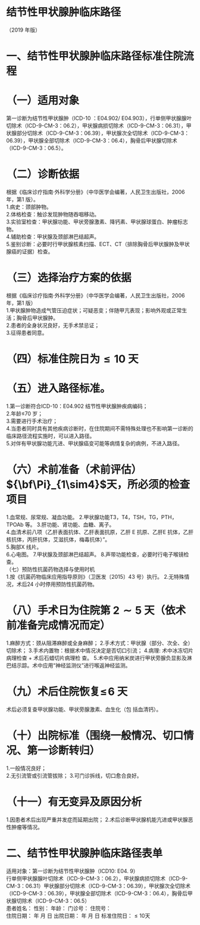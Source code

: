 # 结节性甲状腺肿临床路径  
（2019 年版）  
# 一、结节性甲状腺肿临床路径标准住院流程  
# （一）适用对象  
第一诊断为结节性甲状腺肿（ICD-10 ：E04.902/ E04.903），行单侧甲状腺腺叶切除术（ICD-9-CM-3：06.2），甲状腺病损切除术（ICD-9-CM-3：06.31），甲状腺部分切除术（ICD-9-CM-3：06.39），甲状腺次全切除术（ICD-9-CM-3：06.39），甲状腺全部切除术（ICD-9-CM-3：06.4），胸骨后甲状腺切除术（ICD-9-CM-3：06.5）。  
# （二）诊断依据  
根据《临床诊疗指南·外科学分册》（中华医学会编著，人民卫生出版社，2006 年，第1 版）。  
1.病史：颈部肿物。  
2.体格检查：触诊发现肿物随吞咽移动。  
3.实验室检查：甲状腺功能、甲状旁腺激素、降钙素、甲状腺球蛋白、肿瘤标志物。  
4.辅助检查：甲状腺及颈部淋巴结超声。  
5.鉴别诊断：必要时行甲状腺核素扫描、ECT、CT（排除胸骨后甲状腺肿及甲状腺癌的证据）检查。  
# （三）选择治疗方案的依据  
根据《临床诊疗指南·外科学分册》（中华医学会编著，人民卫生出版社，2006 年，第1 版）  
1.甲状腺肿物造成气管压迫症状；可疑恶变；伴随甲亢表现；影响外观或正常生活；胸骨后甲状腺肿。  
2.患者的全身状况良好，无手术禁忌证；  
3.征得患者同意。  
# （四）标准住院日为${\leqslant}10$ 天  
# （五）进入路径标准。  
1.第一诊断符合ICD-10：E04.902 结节性甲状腺肿疾病编码；  
2.年龄≤70 岁；  
3.需要进行手术治疗；  
4.当患者同时具有其他疾病诊断时，在住院期间不需特殊处理也不影响第一诊断的临床路径流程实施时，可以进入路径。  
5.对伴有甲状腺功能亢进、甲状腺癌变可能等病情复杂的病例，不进入路径。  
# （六）术前准备（术前评估）${\bf\Pi}_{1\sim4}$天，所必须的检查项目  
1.血常规、尿常规、凝血功能。 2.甲状腺功能T3，T4，TSH，TG，PTH，TPOAb 等。 3.肝功能、肾功能、血糖、离子。  
4.血清术前八项（乙肝表面抗体、乙肝表面抗原，乙肝 E 抗原、乙肝E 抗体，乙肝核抗体，丙肝抗体，艾滋抗体，梅毒抗体）”。  
5.胸部X 线片。  
6.心电图。 7.甲状腺及颈部淋巴结超声。 8.声带功能检查，必要时行电子喉镜检查。  
（七）预防性抗菌药物选择与使用时机  
1.按《抗菌药物临床应用指导原则》（卫医发〔2015〕43 号）执行。 2.无特殊情况，术后24 小时停用预防性抗菌药物。  
# （八）手术日为住院第 $\pmb{2}{\sim}\pmb{5}$ 天（依术前准备完成情况而定）  
1.麻醉方式：颈从阻滞麻醉或全身麻醉；            2.手术方式：甲状腺（部分、次全、全）切除术； 3.手术内置物：根据术中情况决定是否切口引流；  4.病理: 术中冰冻切片病理检查 $+$ 术后石蜡切片病理检 查。 5.术中应用纳米炭进行甲状旁腺负显影及淋巴结示踪。术中应用“神经监测仪”进行喉返神经监测。  
# （九）术后住院恢复$\leqslant\!6$ 天  
术后必须复查甲状腺功能、甲状旁腺激素、血生化（包 括血清钙）。  
# （十）出院标准（围绕一般情况、切口情况、第一诊断转归）  
1.一般情况良好；   
2.无引流管或引流管拔除； 
3.可门诊拆线，切口愈合良好。  
# （十一）有无变异及原因分析  
1.因患者术后出现严重并发症而延期出院； 
2.术后诊断甲状腺机能亢进或甲状腺恶性肿瘤等情况。  
# 二、结节性甲状腺肿临床路径表单  
适用对象：第一诊断为结节性甲状腺肿（ICD10: E04. 9）  
行单侧甲状腺腺叶切除术（ICD-9-CM-3：06.2），甲状腺病损切除术（ICD-9-CM-3：06.31）甲状腺部分切除术（ICD-9-CM-3：06.39），甲状腺次全切除术（ICD-9-CM-3：06.39），甲状腺全部切除术（ICD-9-CM-3：06.4），胸骨后甲状腺切除术（ICD-9-CM-3：06.5）  
患者姓名：           性别：    年龄：    门诊号：       住院号：  
住院日期：     年    月    日  出院日期：     年    月    日 标准住院日：${\leqslant}10$天  
